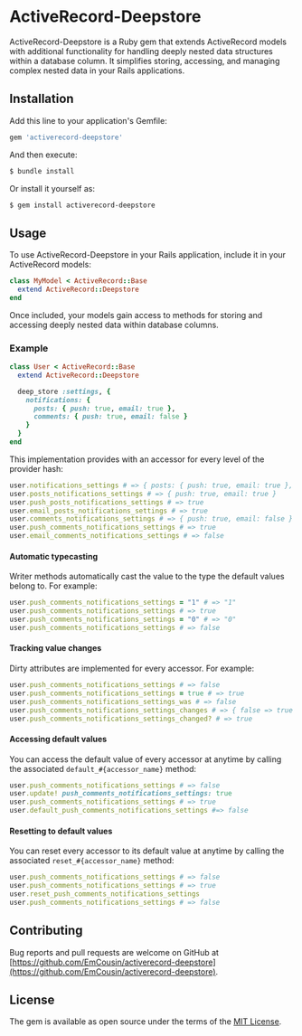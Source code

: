 # ActiveRecord-Deepstore

ActiveRecord-Deepstore is a Ruby gem that extends ActiveRecord models with additional functionality for handling deeply nested data structures within a database column. It simplifies storing, accessing, and managing complex nested data in your Rails applications.

## Installation

Add this line to your application's Gemfile:

```ruby
gem 'activerecord-deepstore'
```

And then execute:

```bash
$ bundle install
```

Or install it yourself as:

```bash
$ gem install activerecord-deepstore
```

## Usage

To use ActiveRecord-Deepstore in your Rails application, include it in your ActiveRecord models:

```ruby
class MyModel < ActiveRecord::Base
  extend ActiveRecord::Deepstore
end
```

Once included, your models gain access to methods for storing and accessing deeply nested data within database columns.

### Example

```ruby
class User < ActiveRecord::Base
  extend ActiveRecord::Deepstore

  deep_store :settings, {
    notifications: {
      posts: { push: true, email: true },
      comments: { push: true, email: false }
    }
  }
end
```

This implementation provides with an accessor for every level of the provider hash:

```ruby
user.notifications_settings # => { posts: { push: true, email: true }, comments: { push: true, email: false } }
user.posts_notifications_settings # => { push: true, email: true }
user.push_posts_notifications_settings # => true
user.email_posts_notifications_settings # => true
user.comments_notifications_settings # => { push: true, email: false }
user.push_comments_notifications_settings # => true
user.email_comments_notifications_settings # => false
```

#### Automatic typecasting

Writer methods automatically cast the value to the type the default values belong to. For example:

```ruby
user.push_comments_notifications_settings = "1" # => "1"
user.push_comments_notifications_settings # => true
user.push_comments_notifications_settings = "0" # => "0"
user.push_comments_notifications_settings # => false
```

#### Tracking value changes

Dirty attributes are implemented for every accessor. For example:

```ruby
user.push_comments_notifications_settings # => false
user.push_comments_notifications_settings = true # => true
user.push_comments_notifications_settings_was # => false
user.push_comments_notifications_settings_changes # => { false => true }
user.push_comments_notifications_settings_changed? # => true
```

#### Accessing default values

You can access the default value of every accessor at anytime by calling the associated `default_#{accessor_name}` method:

```ruby
user.push_comments_notifications_settings # => false
user.update! push_comments_notifications_settings: true
user.push_comments_notifications_settings # => true
user.default_push_comments_notifications_settings #=> false
```

#### Resetting to default values

You can reset every accessor to its default value  at anytime by calling the associated `reset_#{accessor_name}` method:

```ruby
user.push_comments_notifications_settings # => false
user.push_comments_notifications_settings # => true
user.reset_push_comments_notifications_settings
user.push_comments_notifications_settings # => false
```

## Contributing

Bug reports and pull requests are welcome on GitHub at [https://github.com/EmCousin/activerecord-deepstore](https://github.com/EmCousin/activerecord-deepstore).

## License

The gem is available as open source under the terms of the [MIT License](https://opensource.org/licenses/MIT).
